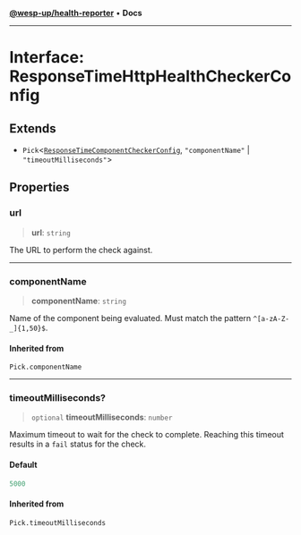 [**@wesp-up/health-reporter**](../README.md) • **Docs**

***

# Interface: ResponseTimeHttpHealthCheckerConfig

## Extends

- `Pick`\<[`ResponseTimeComponentCheckerConfig`](ResponseTimeComponentCheckerConfig.md), `"componentName"` \| `"timeoutMilliseconds"`\>

## Properties

### url

> **url**: `string`

The URL to perform the check against.

***

### componentName

> **componentName**: `string`

Name of the component being evaluated. Must match the pattern
`^[a-zA-Z-_]{1,50}$`.

#### Inherited from

`Pick.componentName`

***

### timeoutMilliseconds?

> `optional` **timeoutMilliseconds**: `number`

Maximum timeout to wait for the check to complete. Reaching this
timeout results in a `fail` status for the check.

#### Default

```ts
5000
```

#### Inherited from

`Pick.timeoutMilliseconds`
